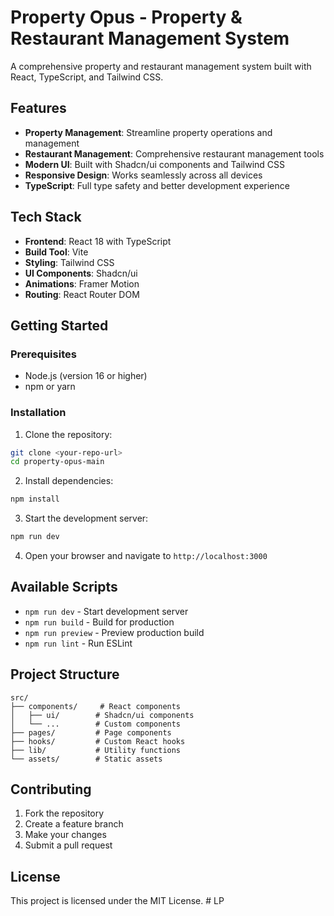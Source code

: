 # Property Opus - Property & Restaurant Management System

A comprehensive property and restaurant management system built with React, TypeScript, and Tailwind CSS.

## Features

- **Property Management**: Streamline property operations and management
- **Restaurant Management**: Comprehensive restaurant management tools
- **Modern UI**: Built with Shadcn/ui components and Tailwind CSS
- **Responsive Design**: Works seamlessly across all devices
- **TypeScript**: Full type safety and better development experience

## Tech Stack

- **Frontend**: React 18 with TypeScript
- **Build Tool**: Vite
- **Styling**: Tailwind CSS
- **UI Components**: Shadcn/ui
- **Animations**: Framer Motion
- **Routing**: React Router DOM

## Getting Started

### Prerequisites

- Node.js (version 16 or higher)
- npm or yarn

### Installation

1. Clone the repository:
```bash
git clone <your-repo-url>
cd property-opus-main
```

2. Install dependencies:
```bash
npm install
```

3. Start the development server:
```bash
npm run dev
```

4. Open your browser and navigate to `http://localhost:3000`

## Available Scripts

- `npm run dev` - Start development server
- `npm run build` - Build for production
- `npm run preview` - Preview production build
- `npm run lint` - Run ESLint

## Project Structure

```
src/
├── components/     # React components
│   ├── ui/        # Shadcn/ui components
│   └── ...        # Custom components
├── pages/         # Page components
├── hooks/         # Custom React hooks
├── lib/           # Utility functions
└── assets/        # Static assets
```

## Contributing

1. Fork the repository
2. Create a feature branch
3. Make your changes
4. Submit a pull request

## License

This project is licensed under the MIT License.
#   L P  
 